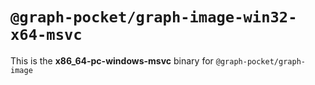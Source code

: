 # `@graph-pocket/graph-image-win32-x64-msvc`

This is the **x86_64-pc-windows-msvc** binary for `@graph-pocket/graph-image`
